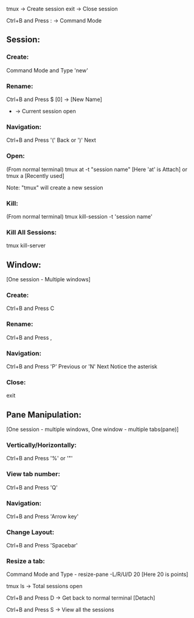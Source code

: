 tmux -> Create session
exit -> Close session

Ctrl+B and Press : -> Command Mode


## Session:

### Create:

Command Mode and Type 'new'

### Rename:

Ctrl+B and Press $ 
[0] -> [New Name]
* -> Current session open

### Navigation:

Ctrl+B and Press '(' Back  or ')' Next

### Open:
(From normal terminal)
tmux at -t "session name" [Here 'at' is Attach] or tmux a [Recently used]

Note: "tmux" will create a new session


### Kill:
(From normal terminal)
tmux kill-session -t 'session name'

### Kill All Sessions:
tmux kill-server

## Window:
[One session - Multiple windows]

### Create:

Ctrl+B and Press C

### Rename:

Ctrl+B and Press ,

### Navigation:

Ctrl+B and Press 'P' Previous or 'N' Next
Notice the asterisk

### Close:
exit




## Pane Manipulation:
[One session - multiple windows, 
One window - multiple tabs(pane)]

### Vertically/Horizontally:
Ctrl+B and Press '%' or '"'

### View tab number:
Ctrl+B and Press 'Q'

### Navigation:
Ctrl+B and Press 'Arrow key'

### Change Layout:
Ctrl+B and Press 'Spacebar'

### Resize a tab:
Command Mode and Type -
resize-pane -L/R/U/D 20
[Here 20 is points] 

tmux ls -> Total sessions open

Ctrl+B and Press D -> Get back to normal terminal [Detach]

Ctrl+B and Press S -> View all the sessions
